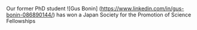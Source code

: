 Our former PhD student ![Gus Bonin] (https://www.linkedin.com/in/gus-bonin-086890144/) has won a Japan Society for the Promotion of Science Fellowships  